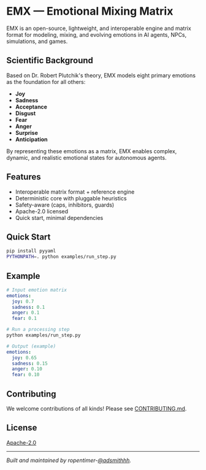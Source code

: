 # EMX — Emotional Mixing Matrix

EMX is an open-source, lightweight, and interoperable engine and matrix format for modeling, mixing, and evolving emotions in AI agents, NPCs, simulations, and games.

## Scientific Background

Based on Dr. Robert Plutchik's theory, EMX models eight primary emotions as the foundation for all others:

- **Joy**
- **Sadness**
- **Acceptance**
- **Disgust**
- **Fear**
- **Anger**
- **Surprise**
- **Anticipation**

By representing these emotions as a matrix, EMX enables complex, dynamic, and realistic emotional states for autonomous agents.

## Features

- Interoperable matrix format + reference engine
- Deterministic core with pluggable heuristics
- Safety-aware (caps, inhibitors, guards)
- Apache-2.0 licensed
- Quick start, minimal dependencies

## Quick Start

```sh
pip install pyyaml
PYTHONPATH=. python examples/run_step.py
```

## Example

```yaml
# Input emotion matrix
emotions:
  joy: 0.7
  sadness: 0.1
  anger: 0.1
  fear: 0.1
```
```sh
# Run a processing step
python examples/run_step.py
```
```yaml
# Output (example)
emotions:
  joy: 0.65
  sadness: 0.15
  anger: 0.10
  fear: 0.10
```

## Contributing

We welcome contributions of all kinds! Please see [CONTRIBUTING.md](CONTRIBUTING.md).

## License

[Apache-2.0](LICENSE)

---

*Built and maintained by ropentimer-[@adsmithhh](https://github.com/adsmithhh).*